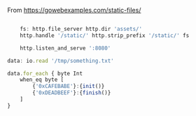 From https://gowebexamples.com/static-files/ 

```go

    fs: http.file_server http.dir 'assets/'  
    http.handle '/static/' http.strip_prefix '/static/' fs

    http.listen_and_serve ':8080'
```


```js
data: io.read '/tmp/something.txt'

data.for_each { byte Int
    when_eq byte [
        {'0xCAFEBABE'}:{init()}
        {'0xDEADBEEF'}:{finish()}
    ]
}

```
